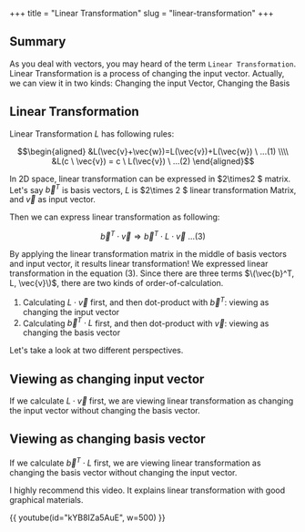 +++
title = "Linear Transformation"
slug = "linear-transformation"
+++

## Summary
As you deal with vectors, you may heard of the term `Linear Transformation`.
Linear Transformation is a process of changing the input vector. Actually, we can view it in two kinds: Changing the input Vector, Changing the Basis

## Linear Transformation
Linear Transformation $L$ has following rules:

$$\begin{aligned}
&L(\vec{v}+\vec{w})=L(\vec{v})+L(\vec{w}) \ ...(1) \\\\
&L(c \ \vec{v}) = c \ L(\vec{v}) \ ...(2) \end{aligned}$$

In 2D space, linear transformation can be expressed in $2\times2 $ matrix.
Let's say $\vec{b}^T$ is basis vectors, $L$ is $2\times 2 $ linear transformation Matrix, and $\vec{v}$ as input vector.

Then we can express linear transformation as following:

$$\vec{b}^T \cdot \vec{v} \Rightarrow \vec{b}^T \cdot L \cdot \vec{v}  \ ...(3)$$

By applying the linear transformation matrix in the middle of basis vectors and input vector, it results linear transformation!
We expressed linear transformation in the equation (3). Since there are three terms $\(\vec{b}^T, L, \vec{v}\)$, there are two kinds of order-of-calculation.

1. Calculating $L \cdot \vec{v}$ first, and then dot-product with $\vec{b}^T$: viewing as changing the input vector
2. Calculating $\vec{b}^T \cdot L$ first, and then dot-product with $\vec{v}$: viewing as changing the basis vector

Let's take a look at two different perspectives.

## Viewing as changing input vector
If we calculate $L \cdot \vec{v}$ first, we are viewing linear transformation as changing the input vector without changing the basis vector.

## Viewing as changing basis vector
If we calculate $\vec{b}^T \cdot L$ first, we are viewing linear transformation as changing the basis vector without changing the input vector.

I highly recommend this video. It explains linear transformation with good graphical materials.

{{ youtube(id="kYB8IZa5AuE", w=500) }}
